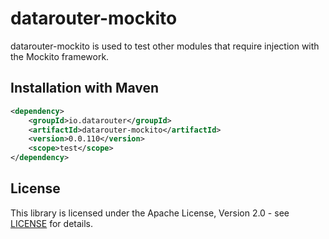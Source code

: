 # datarouter-mockito

datarouter-mockito is used to test other modules that require injection with the Mockito framework.

## Installation with Maven

```xml
<dependency>
	<groupId>io.datarouter</groupId>
	<artifactId>datarouter-mockito</artifactId>
	<version>0.0.110</version>
	<scope>test</scope>
</dependency>
```

## License

This library is licensed under the Apache License, Version 2.0 - see [LICENSE](../LICENSE) for details.
